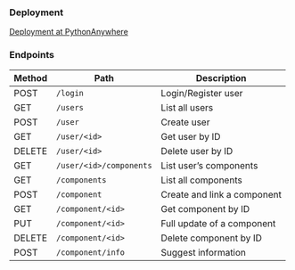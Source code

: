 ### Deployment

[Deployment at PythonAnywhere](https://eduardomsilveira.pythonanywhere.com/)

### Endpoints

| Method | Path                    | Description                 |
| ------ | ----------------------- | --------------------------- |
| POST   | `/login`                | Login/Register user         |
| GET    | `/users`                | List all users              |
| POST   | `/user`                 | Create user                 |
| GET    | `/user/<id>`            | Get user by ID              |
| DELETE | `/user/<id>`            | Delete user by ID           |
| GET    | `/user/<id>/components` | List user’s components      |
| GET    | `/components`           | List all components         |
| POST   | `/component`            | Create and link a component |
| GET    | `/component/<id>`       | Get component by ID         |
| PUT    | `/component/<id>`       | Full update of a component  |
| DELETE | `/component/<id>`       | Delete component by ID      |
| POST   | `/component/info`       | Suggest information         |
